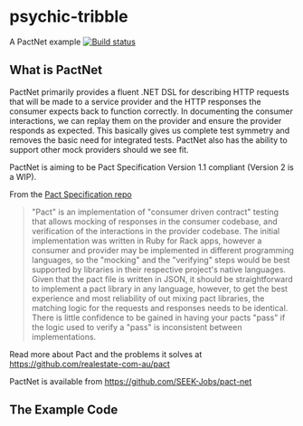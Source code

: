 # psychic-tribble

A PactNet example [![Build status](https://ci.appveyor.com/api/projects/status/0v8x7cci3bq4dwxj/branch/master?svg=true)](https://ci.appveyor.com/project/frozenskys/psychic-tribble/branch/master)

## What is PactNet

PactNet primarily provides a fluent .NET DSL for describing HTTP requests that will be made to a service provider and the HTTP responses the consumer expects back to function correctly.
In documenting the consumer interactions, we can replay them on the provider and ensure the provider responds as expected. This basically gives us complete test symmetry and removes the basic need for integrated tests.
PactNet also has the ability to support other mock providers should we see fit.

PactNet is aiming to be Pact Specification Version 1.1 compliant (Version 2 is a WIP).

From the [Pact Specification repo](https://github.com/bethesque/pact_specification)

> "Pact" is an implementation of "consumer driven contract" testing that allows mocking of responses in the consumer codebase, and verification of the interactions in the provider codebase. The initial implementation was written in Ruby for Rack apps, however a consumer and provider may be implemented in different programming languages, so the "mocking" and the "verifying" steps would be best supported by libraries in their respective project's native languages. Given that the pact file is written in JSON, it should be straightforward to implement a pact library in any language, however, to get the best experience and most reliability of out mixing pact libraries, the matching logic for the requests and responses needs to be identical. There is little confidence to be gained in having your pacts "pass" if the logic used to verify a "pass" is inconsistent between implementations.

Read more about Pact and the problems it solves at <https://github.com/realestate-com-au/pact>

PactNet is available from <https://github.com/SEEK-Jobs/pact-net>

## The Example Code
